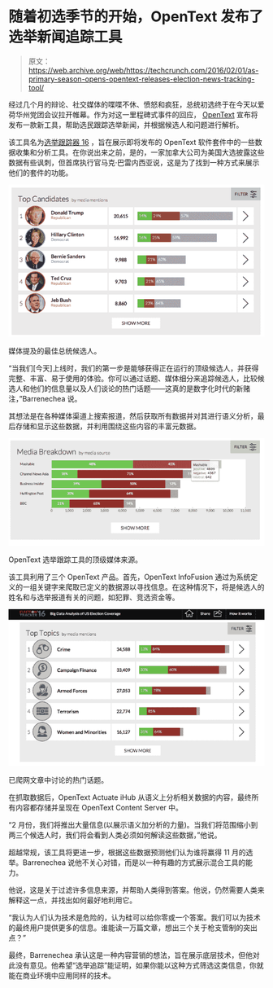 # 随着初选季节的开始，OpenText 发布了选举新闻追踪工具 

> 原文：<https://web.archive.org/web/https://techcrunch.com/2016/02/01/as-primary-season-opens-opentext-releases-election-news-tracking-tool/>

经过几个月的辩论、社交媒体的喋喋不休、愤怒和疯狂，总统初选终于在今天以爱荷华州党团会议拉开帷幕。作为对这一里程碑式事件的回应， [OpenText](https://web.archive.org/web/20230130000238/http://www.opentext.com/) 宣布将发布一款新工具，帮助选民跟踪选举新闻，并根据候选人和问题进行解析。

该工具名为[选举跟踪器 16](https://web.archive.org/web/20230130000238/http://electiontracker.us/) ，旨在展示即将发布的 OpenText 软件套件中的一些数据收集和分析工具。在你说出来之前，是的，一家加拿大公司为美国大选披露这些数据有些讽刺，但首席执行官马克·巴雷内西亚说，这是为了找到一种方式来展示他们的套件的功能。

![Top presidential candidates by media mention.](img/9eb35af35e502916fa3e61e79578fe88.png)

媒体提及的最佳总统候选人。

“当我们[今天]上线时，我们的第一步是能够获得正在运行的顶级候选人，并获得完整、丰富、易于使用的体验。你可以通过话题、媒体细分来追踪候选人，比较候选人和他们的信息量以及人们谈论的热门话题——这真的是数字化时代的新赌注，”Barrenechea 说。

其想法是在各种媒体渠道上搜索报道，然后获取所有数据并对其进行语义分析，最后存储和显示这些数据，并利用围绕这些内容的丰富元数据。

![Top media outlets used for OpenText election tracker tool.](img/f86a8883e5dbc25470c5ee761b89a50d.png)

OpenText 选举跟踪工具的顶级媒体来源。

该工具利用了三个 OpenText 产品。首先，OpenText InfoFusion 通过为系统定义的一组关键字来爬取已定义的数据源以寻找信息。在这种情况下，将是候选人的姓名和与选举报道有关的问题，如犯罪、竞选资金等。

![Top topics mentioned in previous media cycle.](img/2ace6369e7bd55a3727b3dbac08777a3.png)

已爬网文章中讨论的热门话题。

在抓取数据后，OpenText Actuate iHub 从语义上分析相关数据的内容，最终所有内容都存储并呈现在 OpenText Content Server 中。

“2 月份，我们将推出大量信息(以展示语义加分析的力量)。当我们将范围缩小到两三个候选人时，我们将会看到人类必须如何解读这些数据，”他说。

超越常规，该工具将更进一步，根据这些数据预测他们认为谁将赢得 11 月的选举。Barrenechea 说他不关心对错，而是以一种有趣的方式展示混合工具的能力。

他说，这是关于过滤许多信息来源，并帮助人类得到答案。他说，仍然需要人类来解释这一点，并找出如何最好地利用它。

“我认为人们认为技术是危险的，认为硅可以给你零或一个答案。我们可以为技术的最终用户提供更多的信息。谁能读一万篇文章，想出三个关于枪支管制的突出点？”

最终，Barrenechea 承认这是一种内容营销的想法，旨在展示底层技术，但他对此没有意见。他希望“选举追踪”能证明，如果你能以这种方式筛选这类信息，你就能在商业环境中应用同样的技术。